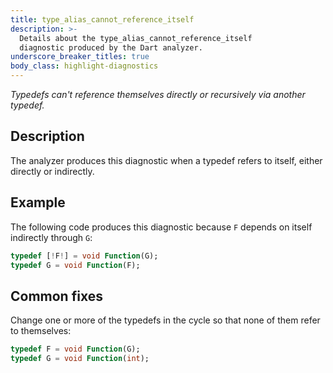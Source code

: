 ```yaml
---
title: type_alias_cannot_reference_itself
description: >-
  Details about the type_alias_cannot_reference_itself
  diagnostic produced by the Dart analyzer.
underscore_breaker_titles: true
body_class: highlight-diagnostics
---
```


_Typedefs can't reference themselves directly or recursively via another
typedef._

## Description

The analyzer produces this diagnostic when a typedef refers to itself,
either directly or indirectly.

## Example

The following code produces this diagnostic because `F` depends on itself
indirectly through `G`:

```dart
typedef [!F!] = void Function(G);
typedef G = void Function(F);
```

## Common fixes

Change one or more of the typedefs in the cycle so that none of them refer
to themselves:

```dart
typedef F = void Function(G);
typedef G = void Function(int);
```
